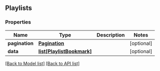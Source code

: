 ## Playlists

### Properties
Name | Type | Description | Notes
------------ | ------------- | ------------- | -------------
**pagination** | [**Pagination**](#Pagination) |  | [optional] 
**data** | [**list[PlaylistBookmark]**](#PlaylistBookmark) |  | [optional] 

[[Back to Model list]](#documentation-for-models) [[Back to API list]](#documentation-for-api-endpoints)


